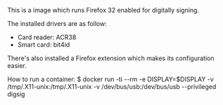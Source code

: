 This is a image which runs Firefox 32 enabled for digitally signing.

The installed drivers are as follow:
* Card reader: ACR38
* Smart card: bit4id

There's also installed a Firefox extension which makes its configuration easier.

How to run a container:
  $ docker run -ti --rm -e DISPLAY=$DISPLAY -v /tmp/.X11-unix:/tmp/.X11-unix -v /dev/bus/usb:/dev/bus/usb --privileged digsig
